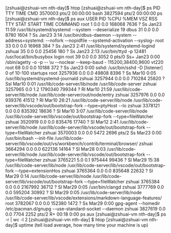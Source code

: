 [zshuai@zshuai-vm nth-day]$ htop
[zshuai@zshuai-vm nth-day]$ ps
PID TTY          TIME CMD
3570003 pts/2    00:00:00 bash
3827594 pts/2    00:00:00 ps
[zshuai@zshuai-vm nth-day]$ ps aux
USER         PID %CPU %MEM    VSZ   RSS TTY      STAT START   TIME COMMAND
root           1  0.0  0.0 168068  7636 ?        Ss   Jan23  11:59 /usr/lib/systemd/systemd --system --deserialize 19
dbus          31  0.0  0.0   8780  1604 ?        Ss   Jan23   3:14 /usr/bin/dbus-daemon --system --address=systemd: --nofork --nopidfile --systemd-activation --syslog-
root          33  0.0  0.0  16968   384 ?        Ss   Jan23   2:41 /usr/lib/systemd/systemd-logind
zshuai        35  0.0  0.0  25456   180 ?        Ss   Jan23   2:13 /usr/bin/ttyd -p 12481 /usr/local/bin/busybox login
root          39  0.0  0.0   3052     0 pts/0    Ss+  Jan23   0:00 /sbin/agetty -o -p -- \u --noclear --keep-baud - 115200,38400,9600 vt220
root          68  0.0  0.0  10188   372 ?        Ss   Jan23   0:00 sshd: /usr/bin/sshd -D [listener] 0 of 10-100 startups
root     3257936  0.0  0.0  49808  8396 ?        Ss   Mar10   0:05 /usr/lib/systemd/systemd-journald
zshuai   3257944  0.0  0.0 710284 25820 ?        Ssl  Mar10   0:01 /usr/lib/code-server/lib/node /usr/lib/code-server
zshuai   3257965  0.0  1.2 1790340 799344 ?      Rl   Mar10  21:59 /usr/lib/code-server/lib/node /usr/lib/code-server/out/node/entry
zshuai   3257976  0.0  0.0 939376 41512 ?        Rl   Mar10  26:21 /usr/lib/code-server/lib/node /usr/lib/code-server/lib/vscode/out/bootstrap-fork --type=ptyHost --lo
zshuai   3378121  0.0  0.0 835392 18636 ?        Sl   Mar10   3:07 /usr/lib/code-server/lib/node /usr/lib/code-server/lib/vscode/out/bootstrap-fork --type=fileWatcher
zshuai   3520919  0.0  0.0 835476 17740 ?        Sl   Mar12   2:41 /usr/lib/code-server/lib/node /usr/lib/code-server/lib/vscode/out/bootstrap-fork --type=fileWatcher
zshuai   3570003  0.0  0.0   5472  2696 pts/2    Ss   Mar23   0:00 /usr/bin/bash --init-file /usr/lib/code-server/lib/vscode/out/vs/workbench/contrib/terminal/browser/
zshuai   3664294  0.0  0.0 622136 14164 ?        Sl   Mar28   0:03 /usr/lib/code-server/lib/node /usr/lib/code-server/lib/vscode/out/bootstrap-fork --type=fileWatcher
zshuai   3765221  5.0  0.1 975444 99436 ?        Sl   Mar29  15:38 /usr/lib/code-server/lib/node /usr/lib/code-server/lib/vscode/out/bootstrap-fork --type=extensionHos
zshuai   3765364  0.0  0.0 835648 22632 ?        Sl   Mar29   0:14 /usr/lib/code-server/lib/node /usr/lib/code-server/lib/vscode/out/bootstrap-fork --type=fileWatcher
zshuai   3765384  0.0  0.0 2167992 36712 ?       Sl   Mar29   0:05 /usr/bin/clangd
zshuai   3777769  0.0  0.0 595204 30992 ?        Sl   Mar29   0:05 /usr/lib/code-server/lib/node /usr/lib/code-server/lib/vscode/extensions/markdown-language-features/
root     3782067  0.0  0.0 152380  1472 ?        Ss   Mar29   0:00 gpg-agent --homedir /etc/pacman.d/gnupg --use-standard-socket --daemon
zshuai   3827619  0.0  0.0   7704  2252 pts/2    R+   00:18   0:00 ps aux
[zshuai@zshuai-vm nth-day]$ ps -r | wc -l
2
[zshuai@zshuai-vm nth-day] $ htop
[zshuai@zshuai-vm nth-day]$ uptime (tell load average, how many time your machine is up)